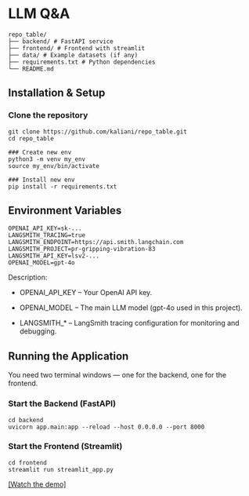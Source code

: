 # LLM Q&A 
```
repo_table/
├── backend/ # FastAPI service
├── frontend/ # Frontend with streamlit
├── data/ # Example datasets (if any)
├── requirements.txt # Python dependencies
└── README.md
```
## Installation & Setup

### Clone the repository
```
git clone https://github.com/kaliani/repo_table.git
cd repo_table

### Create new env
python3 -m venv my_env
source my_env/bin/activate  

### Install new env
pip install -r requirements.txt
```


##  Environment Variables
```Create a .env file inside the backend directory:
OPENAI_API_KEY=sk-...
LANGSMITH_TRACING=true
LANGSMITH_ENDPOINT=https://api.smith.langchain.com
LANGSMITH_PROJECT=pr-gripping-vibration-83
LANGSMITH_API_KEY=lsv2-...
OPENAI_MODEL=gpt-4o
```

Description:

- OPENAI_API_KEY – Your OpenAI API key.

- OPENAI_MODEL – The main LLM model (gpt-4o used in this project).

- LANGSMITH_* – LangSmith tracing configuration for monitoring and debugging.


## Running the Application
You need two terminal windows — one for the backend, one for the frontend.


### Start the Backend (FastAPI)
```
cd backend
uvicorn app.main:app --reload --host 0.0.0.0 --port 8000
```

### Start the Frontend (Streamlit)
```
cd frontend
streamlit run streamlit_app.py
```

[[Watch the demo]](https://share.descript.com/view/RYoxyllEZJD)
